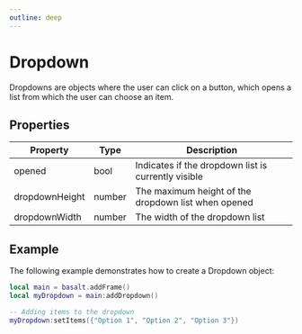 ```yaml
---
outline: deep
---
```


# Dropdown

Dropdowns are objects where the user can click on a button, which opens a list from which the user can choose an item.

## Properties

|Property|Type|Description|
|---|---|---|
|opened|bool|Indicates if the dropdown list is currently visible
|dropdownHeight|number|The maximum height of the dropdown list when opened
|dropdownWidth|number|The width of the dropdown list

## Example

The following example demonstrates how to create a Dropdown object:

```lua
local main = basalt.addFrame()
local myDropdown = main:addDropdown()

-- Adding items to the dropdown
myDropdown:setItems({"Option 1", "Option 2", "Option 3"})
```
